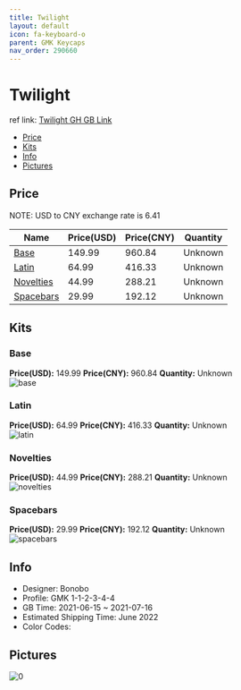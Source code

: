 ```yaml
---
title: Twilight 
layout: default
icon: fa-keyboard-o
parent: GMK Keycaps
nav_order: 290660
---
```


# Twilight 

ref link: [Twilight GH GB Link]()

* [Price](#price)
* [Kits](#kits)
* [Info](#info)
* [Pictures](#pictures)

## Price

NOTE: USD to CNY exchange rate is 6.41

| Name          | Price(USD)   |  Price(CNY) | Quantity |
| ------------- | ------------ |  ---------- | -------- |
|[Base](#base)|149.99|960.84|Unknown|
|[Latin](#latin)|64.99|416.33|Unknown|
|[Novelties](#novelties)|44.99|288.21|Unknown|
|[Spacebars](#spacebars)|29.99|192.12|Unknown|


## Kits
### Base  
**Price(USD):** 149.99	**Price(CNY):** 960.84	**Quantity:** Unknown  
<img src="{{ 'assets/images/gmk-keycaps/Twilight/kits_pics/base.jpg' | relative_url }}" alt="base" class="image featured">

### Latin  
**Price(USD):** 64.99	**Price(CNY):** 416.33	**Quantity:** Unknown  
<img src="{{ 'assets/images/gmk-keycaps/Twilight/kits_pics/latin.jpg' | relative_url }}" alt="latin" class="image featured">

### Novelties  
**Price(USD):** 44.99	**Price(CNY):** 288.21	**Quantity:** Unknown  
<img src="{{ 'assets/images/gmk-keycaps/Twilight/kits_pics/novelties.jpg' | relative_url }}" alt="novelties" class="image featured">

### Spacebars  
**Price(USD):** 29.99	**Price(CNY):** 192.12	**Quantity:** Unknown  
<img src="{{ 'assets/images/gmk-keycaps/Twilight/kits_pics/spacebars.jpg' | relative_url }}" alt="spacebars" class="image featured">

## Info
* Designer: Bonobo  
* Profile: GMK 1-1-2-3-4-4  
* GB Time: 2021-06-15 ~ 2021-07-16  
* Estimated Shipping Time: June 2022  
* Color Codes:  


## Pictures  
<img src="{{ 'assets/images/gmk-keycaps/Twilight/rendering_pics/0.jpg' | relative_url }}" alt="0" class="image featured">
